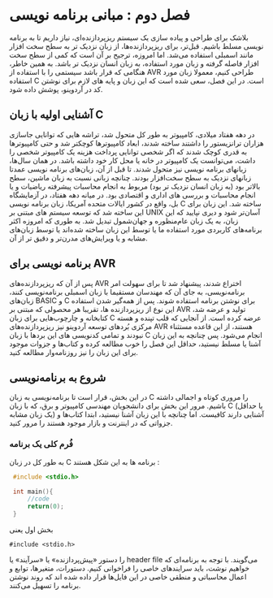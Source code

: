 # فصل دوم : مبانی برنامه نویسی
بلاشک برای طراحی و پیاده سازی یک سیستم ریزپردازنده‌ای، نیاز داریم تا به برنامه نویسی مسلط باشیم. قبل‌تر، برای ریزپردازنده‌ها، از زبان نزدیک تر به سطح سخت افزار مانند اسمبلی استفاده می‌شد. اما امروزه، ترجیح بر آن است که کمی از سطح سخت افزار فاصله گرفته و زبان مورد استفاده، به زبان انسان نزدیک تر باشد. 
به همین خاطر، هنگامی که قرار باشد سیستمی را با استفاده از AVR طراحی کنیم، معمولا زبان مورد استفاده C است. در این فصل، سعی شده است که این زبان و پایه های لازم برای نوشتن کد در آردوینو، پوشش داده شود. 
## آشنایی اولیه با زبان C 
در دهه هفتاد میلادی، کامپیوتر به طور کل متحول شد، تراشه هایی که توانایی جاسازی هزاران ترانزیستور را داشتند ساخته شدند، ابعاد کامپیوترها کوچکتر شد و حتی کامپیوترها به قدری کوچک شدند که اگر شخصی توانایی پرداخت هزینه یک کامپیوتر شخصی را داشت، می‌توانست یک کامپیوتر در خانه یا محل کار خود داشته باشد. 
در همان سال‌ها، زبانهای برنامه نویسی نیز متحول شدند. تا قبل از آن، زبان‌های برنامه نویسی عمدتا زبانهای نزدیک به سطح سخت‌افزار بودند. چنانچه زبانی نسبت به زبان ماشین، سطح بالاتر بود (به زبان انسان نزدیک تر بود) مربوط به انجام محاسبات پیشرفته ریاضیات و یا انجام محاسبات و بررسی های اداری و اقتصادی بود. 
در میانه دهه هفتاد، در آزمایشگاه بل، واقع در کشور ایالات متحده آمریکا، زبان برنامه نویسی C ساخته شد. این زبان برای این ساخته شد که توسعه سیستم های مبتنی بر UNIX آسان‌تر شود و دیری نپایید که این زبان، به یک زبان عام‌منظوره و جهان‌شمول تبدیل شد. به طوری که امروزه اکثر برنامه‌های کاربردی مورد استفاده ما یا توسط این زبان ساخته شده‌اند یا توسط زبان‌های مشابه و یا ویرایش‌های مدرن‌تر و دقیق تر از آن. 
## برنامه نویسی برای AVR 
پس از آن که ریزپردازنده‌های AVR اختراع شدند، پیشنهاد شد تا برای سهولت امر برنامه‌نویسی، به جای آن که مهندسان مستقیما با زبان اسمبلی برنامه‌نویسی کنند، زبان‌های BASIC و C برای نوشتن برنامه استفاده شوند. پس از همه‌گیر شدن استفاده این نوع از ریزپردازنده ها، تقریبا هر محصولی که مبتنی بر AVR تولید و عرضه شد، کتابخانه و چارچوب‌هایی برای زبان C عرضه کرده است. 
از آنجایی که قلب‌ تپنده و هسته مرکزی بُردهای توسعه آردوینو نیز ریزپردازنده‌های AVR هستند، از این قاعده مستثناء نبودند و تمامی کدنویسی های این بردها با زبان C انجام می‌شود. پس چنانچه به این زبان آشنا یا مسلط نیستید، حداقل این فصل را خوب مطالعه کرده و کتاب‌ها و جزوات موجود برای این زبان را نیز روزنامه‌وار مطالعه کنید. 
## شروع به برنامه‌نویسی 
در این بخش، قرار است تا برنامه‌نویسی به زبان C را مروری کوتاه و اجمالی داشته باشیم. مرور این بخش برای دانشجویان مهندسی کامپیوتر و برق، که با زبان C (یا حداقل یک زبان مشابه) آشنایی دارند کافیست. اما چنانچه با این زبان آشنا نیستید، ابتدا کتاب‌ها و جزواتی که در اینترنت و بازار موجود هستند را مرور کنید.
### فُرم کلی یک برنامه 
به طور کل در زبان C برنامه ها به این شکل هستند : 

```C 
 #include <stdio.h>

 int main(){
     //code
     return(0); 
 }
``` 

بخش اول یعنی 

```#include <stdio.h>```

 را دستور «پیش‌پردازنده» یا «سرآیند» یا header file می‌گویند. با توجه به برنامه‌ای که خواهیم نوشت، باید سرایندهای خاصی را فراخوانی کنیم. دستورات، متغیرها، توابع و اعمال محاسباتی و منطقی خاصی در این فایل‌ها قرار داده شده اند که روند نوشتن برنامه را تسهیل می‌کنند.